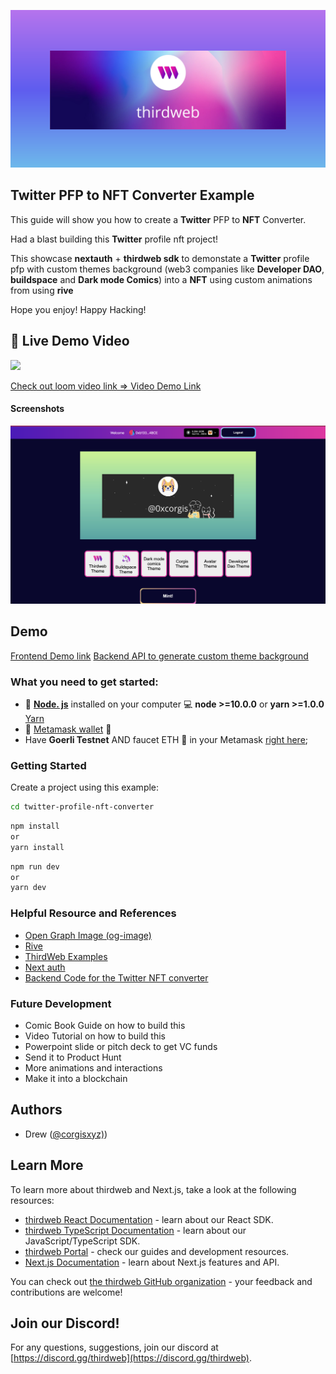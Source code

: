 

![Thirdweb Header](./thirdweb.png)

##  Twitter PFP to NFT Converter Example

This guide will show you how to create a **Twitter** PFP to **NFT** Converter. 

Had a blast building this **Twitter** profile nft project!

This showcase **nextauth** + **thirdweb sdk** to demonstate a **Twitter** profile pfp with custom themes background (web3 companies like **Developer DAO**, **buildspace** and **Dark mode Comics**) into a **NFT** using custom animations from  using **rive** 

Hope you enjoy! Happy Hacking!

## 🎥  Live Demo Video
<a href="https://www.loom.com/share/fd377222f0fb420b8c5f6f00c2c29389">
    <img style="max-width:440px;" src="https://cdn.loom.com/sessions/thumbnails/fd377222f0fb420b8c5f6f00c2c29389-with-play.gif"/>
  </a>

 [Check out loom video link  =>  Video Demo Link](https://www.loom.com/share/fd377222f0fb420b8c5f6f00c2c29389)

#### Screenshots 
![Demo Video](./demo.png)




## Demo
[Frontend Demo link](https://twitter-profile-nft-converter-uta4.vercel.app/)
[Backend API to generate custom theme background](https://twitter-profile-nft-converter-backend-kfrs.vercel.app/)


### What you need to get started:
* 💚 [**Node. js**](https://nodejs.org/en/) installed on your computer 💻 **node >=10.0.0** or **yarn >=1.0.0**
[Yarn]()
* 🦊 [Metamask wallet](https://metamask.io/) 👛
* Have **Goerli Testnet**  AND faucet ETH 🚰 in your Metamask  [right here](https://goerlifaucet.com/);

### Getting Started

Create a project using this example:

```bash
cd twitter-profile-nft-converter
```

```bash
npm install 
or 
yarn install 
```


```bash
npm run dev
or 
yarn dev
```


### Helpful Resource and References 
- [Open Graph Image (og-image)](https://github.com/vercel/og-image)
- [Rive](https://github.com/rive-app/rive-react)
- [ThirdWeb Examples](https://github.com/thirdweb-example)
- [Next auth](https://next-auth.js.org/)
- [Backend Code for the Twitter NFT converter](https://github.com/codentell/twitter-profile-nft-converter-backend)

### Future Development
* Comic Book Guide on how to build this 
* Video Tutorial on how to build this
* Powerpoint slide or pitch deck to get VC funds 
* Send it to Product Hunt
* More animations and interactions 
* Make it into a blockchain 


## Authors
- Drew ([@corgisxyz)](https://twitter.com/corgisxyz))


## Learn More

To learn more about thirdweb and Next.js, take a look at the following resources:

- [thirdweb React Documentation](https://docs.thirdweb.com/react) - learn about our React SDK.
- [thirdweb TypeScript Documentation](https://docs.thirdweb.com/typescript) - learn about our JavaScript/TypeScript SDK.
- [thirdweb Portal](https://docs.thirdweb.com) - check our guides and development resources.
- [Next.js Documentation](https://nextjs.org/docs) - learn about Next.js features and API.

You can check out [the thirdweb GitHub organization](https://github.com/thirdweb-dev) - your feedback and contributions are welcome!

## Join our Discord!

For any questions, suggestions, join our discord at [https://discord.gg/thirdweb](https://discord.gg/thirdweb).
